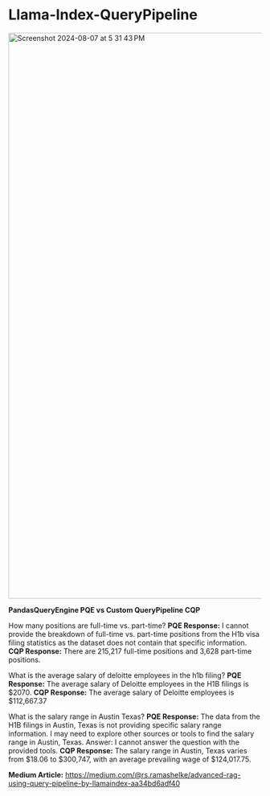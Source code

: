 # Llama-Index-QueryPipeline


<img width="1126" alt="Screenshot 2024-08-07 at 5 31 43 PM" src="https://github.com/user-attachments/assets/708ea574-7164-4097-8575-9741eb5b43be">




**PandasQueryEngine PQE vs Custom QueryPipeline CQP**

How many positions are full-time vs. part-time? 
**PQE Response:** I cannot provide the breakdown of full-time vs. part-time positions from the H1b visa filing statistics as the dataset does not contain that specific information.
**CQP Response:**  There are 215,217 full-time positions and 3,628 part-time positions.

What is the average salary of deloitte employees in the h1b filing?
**PQE Response:** The average salary of Deloitte employees in the H1B filings is $2070.
**CQP Response:** The average salary of Deloitte employees is $112,667.37

What is the salary range in Austin Texas?
**PQE Response:**  The data from the H1B filings in Austin, Texas is not providing specific salary range information. I may need to explore other sources or tools to find the salary range in Austin, Texas.
Answer: I cannot answer the question with the provided tools.
**CQP Response:** The salary range in Austin, Texas varies from $18.06 to $300,747, with an average prevailing wage of $124,017.75.

**Medium Article:** https://medium.com/@rs.ramashelke/advanced-rag-using-query-pipeline-by-llamaindex-aa34bd6adf40

